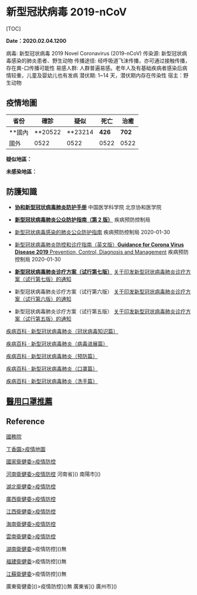 # 新型冠狀病毒 2019-nCoV

[TOC]

**Date：2020.02.04.1200**

病毒: 新型冠状病毒 2019 Novel Coronavirus (2019-nCoV)
传染源: 新型冠状病毒感染的肺炎患者、野生动物
传播途径: 经呼吸道飞沫传播，亦可通过接触传播，存在粪-口传播可能性
易感人群: 人群普遍易感。老年人及有基础疾病者感染后病情较重，儿童及婴幼儿也有发病
潜伏期: 1~14 天，潜伏期内存在传染性
宿主：野生动物

## 疫情地圖

| **省份** | **確診** | **疑似** | **死亡** | 治癒 |
| -------- | -------- | -------- | -------- | -------- |
| **國內 | **20522 | **23214 | **426** | **702** |
| 國外 | 0522 | 0522 | 0522 | 0522 |

**疑似地區：**

**未感染地區：**

## 防護知識

* [**协和新型冠状病毒肺炎防护手册**](http://pumcp.com/portal/sites/xiehe/pages/books/7/index.html) 中国医学科学院 北京协和医学院



* [**新型冠状病毒肺炎公众防护指南（第 2 版）**](https://mp.weixin.qq.com/s/02tsJDlLUPHNsW4zDFsaDw) 疾病预防控制局
* [新型冠状病毒感染的肺炎公众防护指南](http://www.nhc.gov.cn/jkj/s7915/202001/bc661e49b5bc487dba182f5c49ac445b/files/92875523709b45ccb2ae9a387d7a183f.pdf) 疾病预防控制局 2020-01-30



* [新型冠状病毒肺炎防控和诊疗指南（英文版）**Guidance for Corona Virus Disease 2019** Prevention, Control, Diagnosis and Management](https://mp.weixin.qq.com/s/7qy_oCfUuJB4erRtG47vvA) 疾病预防控制局 2020-01-30



* [**新型冠状病毒肺炎诊疗方案（试行第七版）**](http://www.nhc.gov.cn/yzygj/s7653p/202003/46c9294a7dfe4cef80dc7f5912eb1989/files/ce3e6945832a438eaae415350a8ce964.pdf) [关于印发新型冠状病毒肺炎诊疗方案（试行第七版）的通知](http://www.nhc.gov.cn/yzygj/s7653p/202003/46c9294a7dfe4cef80dc7f5912eb1989.shtml)
* 新型冠状病毒肺炎诊疗方案（试行第六版） [关于印发新型冠状病毒肺炎诊疗方案（试行第六版）的通知](http://www.nhc.gov.cn/yzygj/s7653p/202002/8334a8326dd94d329df351d7da8aefc2.shtml)
* 新型冠状病毒肺炎诊疗方案（试行第五版） [关于印发新型冠状病毒肺炎诊疗方案（试行第五版）的通知](http://www.nhc.gov.cn/yzygj/s7653p/202002/d4b895337e19445f8d728fcaf1e3e13a.shtml)



[疾病百科 · 新型冠状病毒肺炎（冠状病毒知识篇）](https://dxy.com/column/27113)

[疾病百科 · 新型冠状病毒肺炎（病毒进展篇）](https://dxy.com/column/27114) 

[疾病百科 · 新型冠状病毒肺炎（预防篇）](https://dxy.com/column/27112)

[疾病百科 · 新型冠状病毒肺炎（口罩篇）](https://dxy.com/column/27116) 

[疾病百科 · 新型冠状病毒肺炎（洗手篇）](https://dxy.com/column/27118)



## [醫用口罩推薦]()

## Reference

[國務院](http://www.gov.cn/)

[丁香園>疫情地圖](https://3g.dxy.cn/newh5/view/pneumonia)

[國家衛健委>疫情防控](http://www.nhc.gov.cn/xcs/xxgzbd/gzbd_index.shtml)

[河南衛健委>疫情防控](http://wsjkw.henan.gov.cn/zt/2020/778686/index.html) 河南省]() 南陽市]()

[湖北衛健委>疫情防控](http://wjw.hubei.gov.cn/bmdt/ztzl/fkxxgzbdgrfyyq/)

[廣西衛健委>疫情防控](http://wsjkw.gxzf.gov.cn/zhuantiqu/ncov/)

[江西衛健委>疫情防控](http://hc.jiangxi.gov.cn/ztxx/xxgzbdgrdfyyqfk/index.shtml)

[海南衛健委>疫情防控](http://wst.hainan.gov.cn/swjw/rdzt/yqfk/)

[雲南衛健委>疫情防控](http://ynswsjkw.yn.gov.cn/wjwWebsite/web/col?id=UU157976428326282067&cn=xxgzbd&pcn=ztlm&pid=UU145102906505319731)

[湖南衛健委](http://wjw.hunan.gov.cn/)>疫情防控]()無

[福建衛健委](http://wjw.fujian.gov.cn/)>疫情防控]()無

[江蘇衛健委](http://wjw.jiangsu.gov.cn/)>疫情防控]()無

廣東衛健委]()>疫情防控]()無 廣東省]() 廣州市]() 